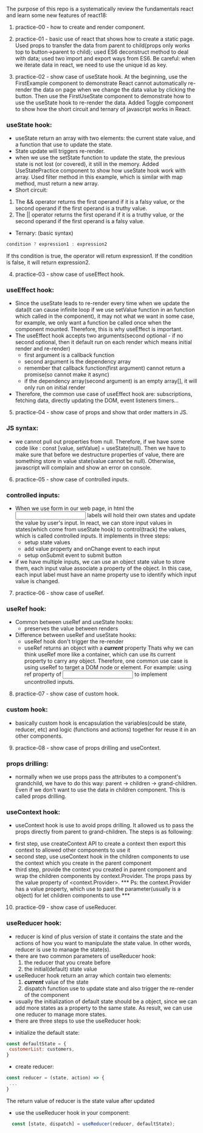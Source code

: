 The purpose of this repo is a systematically review the fundamentals react and learn some new features of react18:

1. practice-00 - how to create and render component.

2. practice-01 - basic use of react that shows how to create a static page. Used props to transfer the data from parent to child(props only works top to button->parent to child); used ES6 deconstruct method to deal with data; used two import and export ways from ES6. Be careful: when we iterate data in react, we need to use the unique id as key.

3. practice-02 - show case of useState hook. At the beginning, use the FirstExample component to demonstrate React cannot automatically re-render the data on page when we change the data value by clicking the button.
Then use the FirstUseState component to demonstrate how to use the useState hook to re-render the data.
Added Toggle component to show how the short circuit and ternary of javascript works in React.
### useState hook:
* useState return an array with two elements: the current state value, and a function that use to update the state.
* State update will triggers re-render.
* when we use the setState function to update the state, the previous state is not lost (or covered), it still in the memory.
Added UseStatePractice component to show how useState hook work with array. Used filter method in this example, which is similar with map method, must return a new array.
* Short circuit: 
1. The && operator returns the first operand if it is a falsy value, or the second operand if the first operand is a truthy value.
2. The || operator returns the first operand if it is a truthy value, or the second operand if the first operand is a falsy value.
* Ternary: (basic syntax)
``` javascript
condition ? expression1 : expression2
```
If ths condition is true, the operator will return expression1. If the condition is false, it will return expression2.

4. practice-03 - show case of useEffect hook.
### useEffect hook:
* Since the useState leads to re-render every time when we update the data(It can cause infinite loop if we use setValue function in an function which called in the component), it may not what we want in some case, for example, we only want a function be called once when the component mounted. Therefore, this is why useEffect is important.
* The useEffect hook accepts two arguments(second optional - if no second optional, then it default run on each render which means initial render and re-render)
  - first argument is a callback function
  - second argument is the dependency array
  - remember that callback function(first argument) cannot return a promise(so cannot make it async)
  - if the dependency array(second argument) is an empty array[], it will only run on initial render
* Therefore, the common use case of useEffect hook are:
subscriptions, fetching data, directly updating the DOM, event listeners timers...

5. practice-04 - show case of props and show that order matters in JS.
### JS syntax:
* we cannot pull out properties from null. Therefore, if we have some code like : const [value, setValue] = useState(null). Then we have to make sure that before we destructure properties of value, there are something store in value state(value cannot be null). Otherwise, javascript will complain and show an error on console.

6. practice-05 - show case of controlled inputs.
### controlled inputs:
* When we use form in our web page, in html the <input> labels will hold their own states and update the value by user's input. In react, we can store input values in states(which come from useState hook) to control(track) the values, which is called controlled inputs. It implements in three steps:
  - setup state values
  - add value property and onChange event to each input
  - setup onSubmit event to submit button
* if we have multiple inputs, we can use an object state value to store them, each input value associate a property of the object. In this case, each input label must have an name property use to identify which input value is changed.

7. practice-06 - show case of useRef.
### useRef hook:
* Common between useRef and useState hooks:
  - preserves the value between renders
* Difference between useRef and useState hooks:
  - useRef hook don't trigger the re-render
  - useRef returns an object with a ***current*** property
  Thats why we can think useRef more like a container, which can use its current property to carry any object. Therefore, one common use case is using useRef to target a DOM node or element. For example: using ref property of <input> to implement uncontrolled inputs.

8. practice-07 - show case of custom hook.
### custom hook:
* basically custom hook is encapsulation the variables(could be state, reducer, etc) and logic (functions and actions) together for reuse it in an other components.

9. practice-08 - show case of props drilling and useContext.
### props drilling:
* normally when we use props pass the attributes to a component's grandchild, we have to do this way: parent -> children -> grand-children. Even if we don't want to use the data in children component. This is called props drilling.
### useContext hook:
* useContext hook is use to avoid props drilling. It allowed us to pass the props directly from parent to grand-children. The steps is as following:
 - first step, use createContext API to create a context then export this context to allowed other components to use it 
 - second step, use useContext hook in the children components to use the context which you create in the parent component 
 - third step, provide the context you created in parent component and wrap the children components by context.Provider. The props pass by the value property of <context.Provider>.
 *** Ps: the context.Provider has a value property, which use to past the parameter(usually is a object) for let children components to use ***

10. practice-09 - show case of useReducer.
### useReducer hook:
* reducer is kind of plus version of state it contains the state and the actions of how you want to manipulate the state value. In other words, reducer is use to manage the state(s).
* there are two common parameters of useReducer hook:
  1. the reducer that you create before
  2. the initial(default) state value
* useReducer hook return an array which contain two elements:
  1. ***current*** value of the state
  2. dispatch function use to update state and also
trigger the re-render of the component
* usually the initialization of default state should be a object, since we can add more states as a property to the same state. As result, we can use one reducer to manage more states.
* there are three steps to use the useReducer hook:
 - initialize the default state:
 ```javascript
 const defaultState = {
  customerList: customers,
}
 ```
 - create reducer:
 ```javascript
 const reducer = (state, action) => {
  ...
 }
 ```
 The return value of reducer is the state value after updated
 - use the useReducer hook in your component:
 ```javascript
   const [state, dispatch] = useReducer(reducer, defaultState);
 ```
